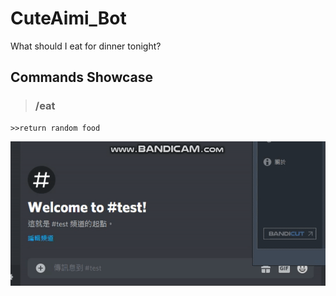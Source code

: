 # CuteAimi_Bot
What should I eat for dinner tonight?
## Commands Showcase
>### /eat
    >>return random food 
![image](https://github.com/eswork54/CuteAimi_Bot/blob/master/eat.gif)

